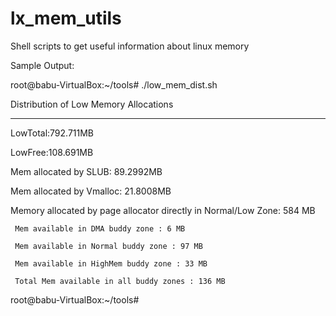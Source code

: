 lx_mem_utils
============

Shell scripts to get useful information about linux memory

Sample Output:

root@babu-VirtualBox:~/tools# ./low_mem_dist.sh 

Distribution of Low Memory Allocations

--------------------------------------
 
LowTotal:792.711MB

LowFree:108.691MB
 
Mem allocated by SLUB: 89.2992MB 
 
Mem allocated by Vmalloc: 21.8008MB 
 
Memory allocated by page allocator directly in Normal/Low Zone: 584 MB

	 Mem available in DMA buddy zone : 6 MB
	 
	 Mem available in Normal buddy zone : 97 MB
	 
	 Mem available in HighMem buddy zone : 33 MB
	 
	 Total Mem available in all buddy zones : 136 MB
 
 
root@babu-VirtualBox:~/tools#
 
